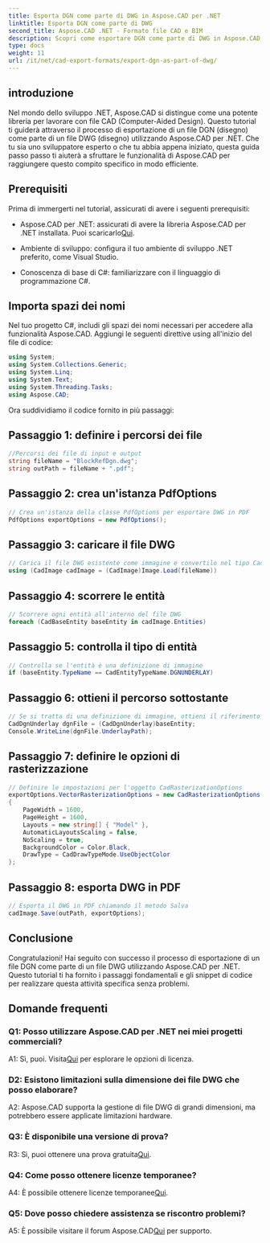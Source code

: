 ```yaml
---
title: Esporta DGN come parte di DWG in Aspose.CAD per .NET
linktitle: Esporta DGN come parte di DWG
second_title: Aspose.CAD .NET - Formato file CAD e BIM
description: Scopri come esportare DGN come parte di DWG in Aspose.CAD per .NET. Segui la nostra guida passo passo per un'integrazione perfetta.
type: docs
weight: 11
url: /it/net/cad-export-formats/export-dgn-as-part-of-dwg/
---
```

## introduzione

Nel mondo dello sviluppo .NET, Aspose.CAD si distingue come una potente libreria per lavorare con file CAD (Computer-Aided Design). Questo tutorial ti guiderà attraverso il processo di esportazione di un file DGN (disegno) come parte di un file DWG (disegno) utilizzando Aspose.CAD per .NET. Che tu sia uno sviluppatore esperto o che tu abbia appena iniziato, questa guida passo passo ti aiuterà a sfruttare le funzionalità di Aspose.CAD per raggiungere questo compito specifico in modo efficiente.

## Prerequisiti

Prima di immergerti nel tutorial, assicurati di avere i seguenti prerequisiti:

-  Aspose.CAD per .NET: assicurati di avere la libreria Aspose.CAD per .NET installata. Puoi scaricarlo[Qui](https://releases.aspose.com/cad/net/).

- Ambiente di sviluppo: configura il tuo ambiente di sviluppo .NET preferito, come Visual Studio.

- Conoscenza di base di C#: familiarizzare con il linguaggio di programmazione C#.

## Importa spazi dei nomi

Nel tuo progetto C#, includi gli spazi dei nomi necessari per accedere alla funzionalità Aspose.CAD. Aggiungi le seguenti direttive using all'inizio del file di codice:

```csharp
using System;
using System.Collections.Generic;
using System.Linq;
using System.Text;
using System.Threading.Tasks;
using Aspose.CAD;
```

Ora suddividiamo il codice fornito in più passaggi:

## Passaggio 1: definire i percorsi dei file

```csharp
//Percorsi dei file di input e output
string fileName = "BlockRefDgn.dwg";
string outPath = fileName + ".pdf";
```

## Passaggio 2: crea un'istanza PdfOptions

```csharp
// Crea un'istanza della classe PdfOptions per esportare DWG in PDF
PdfOptions exportOptions = new PdfOptions();
```

## Passaggio 3: caricare il file DWG

```csharp
// Carica il file DWG esistente come immagine e convertilo nel tipo CadImage
using (CadImage cadImage = (CadImage)Image.Load(fileName))
```

## Passaggio 4: scorrere le entità

```csharp
// Scorrere ogni entità all'interno del file DWG
foreach (CadBaseEntity baseEntity in cadImage.Entities)
```

## Passaggio 5: controlla il tipo di entità

```csharp
// Controlla se l'entità è una definizione di immagine
if (baseEntity.TypeName == CadEntityTypeName.DGNUNDERLAY)
```

## Passaggio 6: ottieni il percorso sottostante

```csharp
// Se si tratta di una definizione di immagine, ottieni il riferimento esterno all'oggetto
CadDgnUnderlay dgnFile = (CadDgnUnderlay)baseEntity;
Console.WriteLine(dgnFile.UnderlayPath);
```

## Passaggio 7: definire le opzioni di rasterizzazione

```csharp
// Definire le impostazioni per l'oggetto CadRasterizationOptions
exportOptions.VectorRasterizationOptions = new CadRasterizationOptions()
{
    PageWidth = 1600,
    PageHeight = 1600,
    Layouts = new string[] { "Model" },
    AutomaticLayoutsScaling = false,
    NoScaling = true,
    BackgroundColor = Color.Black,
    DrawType = CadDrawTypeMode.UseObjectColor
};
```

## Passaggio 8: esporta DWG in PDF

```csharp
// Esporta il DWG in PDF chiamando il metodo Salva
cadImage.Save(outPath, exportOptions);
```

## Conclusione

Congratulazioni! Hai seguito con successo il processo di esportazione di un file DGN come parte di un file DWG utilizzando Aspose.CAD per .NET. Questo tutorial ti ha fornito i passaggi fondamentali e gli snippet di codice per realizzare questa attività specifica senza problemi.

## Domande frequenti

### Q1: Posso utilizzare Aspose.CAD per .NET nei miei progetti commerciali?
 A1: Sì, puoi. Visita[Qui](https://purchase.aspose.com/buy) per esplorare le opzioni di licenza.

### D2: Esistono limitazioni sulla dimensione dei file DWG che posso elaborare?
A2: Aspose.CAD supporta la gestione di file DWG di grandi dimensioni, ma potrebbero essere applicate limitazioni hardware.

### Q3: È disponibile una versione di prova?
 R3: Sì, puoi ottenere una prova gratuita[Qui](https://releases.aspose.com/).

### Q4: Come posso ottenere licenze temporanee?
 A4: È possibile ottenere licenze temporanee[Qui](https://purchase.aspose.com/temporary-license/).

### Q5: Dove posso chiedere assistenza se riscontro problemi?
 A5: È possibile visitare il forum Aspose.CAD[Qui](https://forum.aspose.com/c/cad/19) per supporto.